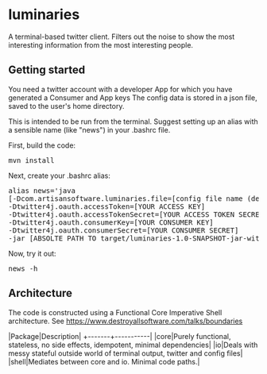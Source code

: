 # luminaries
A terminal-based twitter client.  Filters out the noise to show the most interesting information from the most interesting people.

## Getting started

You need a twitter account with a developer App for which you have generated a Consumer and App keys
The config data is stored in a json file, saved to the user's home directory.

This is intended to be run from the terminal. Suggest setting up an alias with a sensible name (like "news") in your .bashrc file.

First, build the code:
<pre>
mvn install
</pre>

Next, create your .bashrc alias:
<pre>
alias news='java
[-Dcom.artisansoftware.luminaries.file=[config file name (defaults to luminaries)]
-Dtwitter4j.oauth.accessToken=[YOUR ACCESS KEY]
-Dtwitter4j.oauth.accessTokenSecret=[YOUR ACCESS TOKEN SECRET]
-Dtwitter4j.oauth.consumerKey=[YOUR CONSUMER KEY]
-Dtwitter4j.oauth.consumerSecret=[YOUR CONSUMER SECRET]
-jar [ABSOLTE PATH TO target/luminaries-1.0-SNAPSHOT-jar-with-dependencies.jar]'
</pre>

Now, try it out:
<pre>
news -h
</pre>

## Architecture

The code is constructed using a Functional Core Imperative Shell architecture.  See https://www.destroyallsoftware.com/talks/boundaries

|Package|Description|
+-------+-----------|
|core|Purely functional, stateless, no side effects, idempotent, minimal dependencies|
|io|Deals with messy stateful outside world of terminal output, twitter and config files|
|shell|Mediates between core and io. Minimal code paths.|

